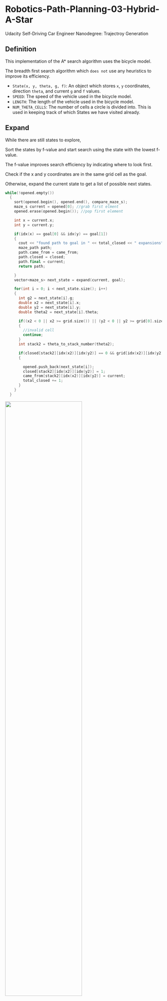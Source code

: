 # Robotics-Path-Planning-03-Hybrid-A-Star
Udacity Self-Driving Car Engineer Nanodegree: Trajectroy Generation

## Definition

This implementation of the A* search algorithm uses the bicycle model.

The breadth first search algorithm which ``does not`` use any heuristics to improve its efficiency.

- ``State(x, y, theta, g, f)``: An object which stores ``x``, ``y`` coordinates, direction ``theta``, and current ``g`` and ``f`` values. 
- ``SPEED``: The speed of the vehicle used in the bicycle model.
- ``LENGTH``: The length of the vehicle used in the bicycle model.
- ``NUM_THETA_CELLS``: The number of cells a circle is divided into. This is used in keeping track of which States we have visited already.

## Expand

While there are still states to explore,

Sort the states by f-value and start search using the state with the lowest f-value.

The f-value improves search efficiency by indicating where to look first.

Check if the x and y coordinates are in the same grid cell as the goal.

Otherwise, expand the current state to get a list of possible next states.

```cpp
while(!opened.empty())
  {
    sort(opened.begin(), opened.end(), compare_maze_s);
    maze_s current = opened[0]; //grab first elment
    opened.erase(opened.begin()); //pop first element

    int x = current.x;
    int y = current.y;

    if(idx(x) == goal[0] && idx(y) == goal[1])
    {
      cout << "found path to goal in " << total_closed << " expansions" << endl;
      maze_path path;
      path.came_from = came_from;
      path.closed = closed;
      path.final = current;
      return path;

    }
    vector<maze_s> next_state = expand(current, goal);

    for(int i = 0; i < next_state.size(); i++)
    {
      int g2 = next_state[i].g;
      double x2 = next_state[i].x;
      double y2 = next_state[i].y;
      double theta2 = next_state[i].theta;

      if((x2 < 0 || x2 >= grid.size()) || (y2 < 0 || y2 >= grid[0].size()))
      {
        //invalid cell
        continue;
      }
      int stack2 = theta_to_stack_number(theta2);

      if(closed[stack2][idx(x2)][idx(y2)] == 0 && grid[idx(x2)][idx(y2)] == 0)
      {

        opened.push_back(next_state[i]);
        closed[stack2][idx(x2)][idx(y2)] = 1;
        came_from[stack2][idx(x2)][idx(y2)] = current;
        total_closed += 1;
      }
    }
  }
```

<img src="https://github.com/ChenBohan/Robotics-Path-Planning-04-Hybrid-A-Star/blob/master/readme_img/expand.png" width = "70%" height = "70%" div align=center />

```cpp
vector<HBF::maze_s> HBF::expand(HBF::maze_s state, vector<int> goal) {
  int g = state.g;
  double x = state.x;
  double y = state.y;
  double theta = state.theta;
    
  int g2 = g+1;
  vector<HBF::maze_s> next_states;
  for(double delta_i = -35; delta_i < 40; delta_i+=5)
  {

    double delta = M_PI / 180.0 * delta_i;
    double omega = SPEED / LENGTH * tan(delta);
    double theta2 = theta + omega;
    if(theta2 < 0)
    {
    	theta2 += 2*M_PI;
    }
    double x2 = x + SPEED * cos(theta);
    double y2 = y + SPEED * sin(theta);
    HBF::maze_s state2;
    state2.f = g2 + heuristic(x2, y2, goal);
    state2.g = g2;
    state2.x = x2;
    state2.y = y2;
    state2.theta = theta2;
    next_states.push_back(state2);

  }
  return next_states;
}
```
